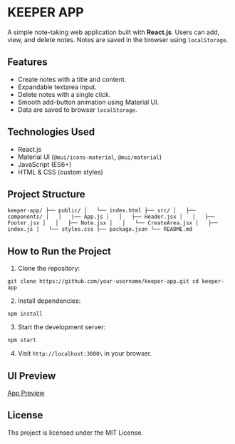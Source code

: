 #  KEEPER APP

A simple note-taking web application built with **React.js**. Users can add, view, and delete notes. Notes are saved in the browser using `localStorage`.


##  Features

- Create notes with a title and content.
- Expandable textarea input.
- Delete notes with a single click.
- Smooth add-button animation using Material UI.
- Data are saved to browser `localStorage`.


##  Technologies Used

- React.js
- Material UI (`@mui/icons-material`, `@mui/material`)
- JavaScript (ES6+)
- HTML & CSS (custom styles)


##  Project Structure

`
keeper-app/
├── public/
│   └── index.html
├── src/
│   ├── components/
|   |   |── App.js
│   │   ├── Header.jsx
│   │   ├── Footer.jsx
│   │   ├── Note.jsx
│   │   └── CreateArea.jsx
│   ├── index.js
│   └── styles.css
├── package.json
└── README.md
`


##  How to Run the Project

1. Clone the repository:

`git clone https://github.com/your-username/keeper-app.git
cd keeper-app`

2. Install dependencies:

`npm install`

3. Start the development server:

`npm start`

4. Visit `http://localhost:3000\` in your browser.


## UI Preview
[App Preview](./public/Screenshot%20(555).png)


## License

Ths project is licensed under the MIT License.



